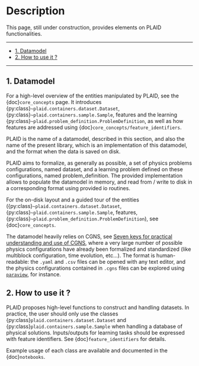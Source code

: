 # Description

This page, still under construction, provides elements on PLAID functionalities.

---

- [1. Datamodel](#1-datamodel)
- [2. How to use it ?](#2-how-to-use-it-)

---

## 1. Datamodel

For a high-level overview of the entities manipulated by PLAID, see the {doc}`core_concepts` page. It introduces {py:class}`~plaid.containers.dataset.Dataset`, {py:class}`~plaid.containers.sample.Sample`, features and the learning {py:class}`~plaid.problem_definition.ProblemDefinition`, as well as how features are addressed using {doc}`core_concepts/feature_identifiers`.

PLAID is the name of a datamodel, described in this section, and also the name of the present library, which is an implementation of this datamodel, and the format when the data is saved on disk.

PLAID aims to formalize, as generally as possible, a set of physics problems configurations, named dataset, and a learning problem defined on these configurations, named problem_definition. The provided implementation allows to populate the datamodel in memory, and read from / write to disk in a corresponding format using provided io routines.

For the on-disk layout and a guided tour of the entities ({py:class}`~plaid.containers.dataset.Dataset`, {py:class}`~plaid.containers.sample.Sample`, features, {py:class}`~plaid.problem_definition.ProblemDefinition`), see {doc}`core_concepts`.

The datamodel heavily relies on CGNS, see [Seven keys for practical understanding and use of CGNS](https://ntrs.nasa.gov/api/citations/20180006202/downloads/20180006202.pdf), where a very large number of possible physics configurations have already been formalized and standardized (like multiblock configuration, time evolution, etc...). The format is human-readable: the `.yaml` and `.csv` files can be opened with any text editor, and the physics configurations contained in `.cgns` files can be explored using [``paraview``](https://www.paraview.org/), for instance.


## 2. How to use it ?


PLAID proposes high-level functions to construct and handling datasets.
In practice, the user should only use the classes {py:class}`plaid.containers.dataset.Dataset` and {py:class}`plaid.containers.sample.Sample` when handling a database of physical solutions. Inputs/outputs for learning tasks should be expressed with feature identifiers. See {doc}`feature_identifiers` for details.

Example usage of each class are available and documented in the {doc}`notebooks`.
